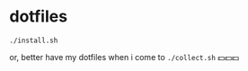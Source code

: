 # dotfiles

```
./install.sh
```
or, better have my dotfiles when i come to `./collect.sh` :dollar::dollar::dollar:
